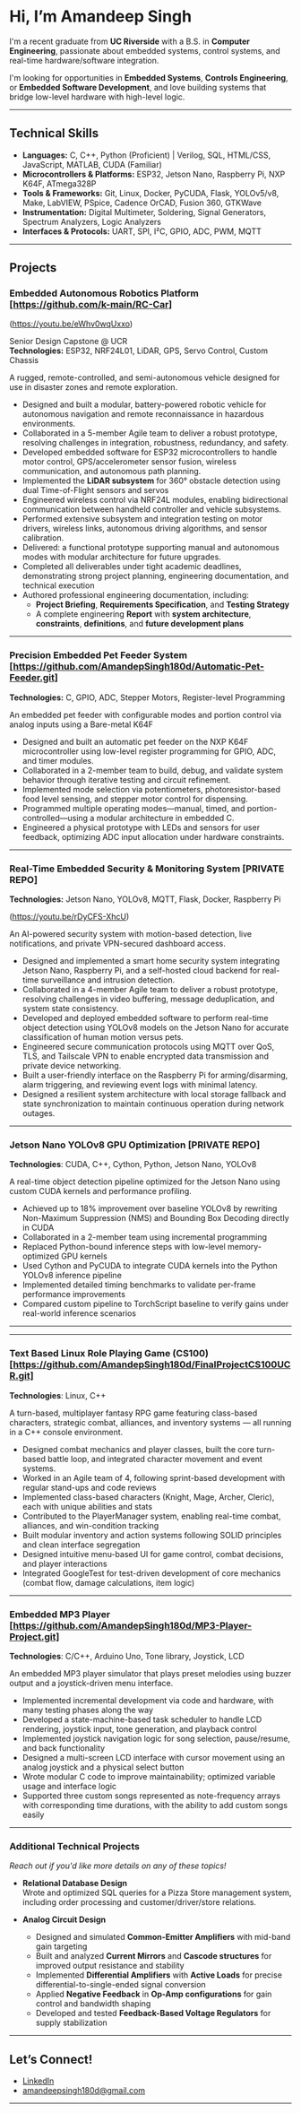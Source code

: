 # Hi, I’m Amandeep Singh

I'm a recent graduate from **UC Riverside** with a B.S. in **Computer Engineering**, passionate about embedded systems, control systems, and real-time hardware/software integration.

I'm looking for opportunities in **Embedded Systems**, **Controls Engineering**, or **Embedded Software Development**, and love building systems that bridge low-level hardware with high-level logic.

---

## Technical Skills

- **Languages:** C, C++, Python (Proficient) | Verilog, SQL, HTML/CSS, JavaScript, MATLAB, CUDA (Familiar)  
- **Microcontrollers & Platforms:** ESP32, Jetson Nano, Raspberry Pi, NXP K64F, ATmega328P  
- **Tools & Frameworks:** Git, Linux, Docker, PyCUDA, Flask, YOLOv5/v8, Make, LabVIEW, PSpice, Cadence OrCAD, Fusion 360, GTKWave
- **Instrumentation:** Digital Multimeter, Soldering, Signal Generators, Spectrum Analyzers, Logic Analyzers  
- **Interfaces & Protocols:** UART, SPI, I²C, GPIO, ADC, PWM, MQTT

---

## Projects

### Embedded Autonomous Robotics Platform [https://github.com/k-main/RC-Car]

(https://youtu.be/eWhv0wqUxxo)



Senior Design Capstone @ UCR  
**Technologies:** ESP32, NRF24L01, LiDAR, GPS, Servo Control, Custom Chassis

A rugged, remote-controlled, and semi-autonomous vehicle designed for use in disaster zones and remote exploration.

- Designed and built a modular, battery-powered robotic vehicle for autonomous navigation and remote reconnaissance in hazardous environments.
- Collaborated in a 5-member Agile team to deliver a robust prototype, resolving challenges in integration, robustness, redundancy, and safety.
- Developed embedded software for ESP32 microcontrollers to handle motor control, GPS/accelerometer sensor fusion, wireless communication, and autonomous path planning.
- Implemented the **LiDAR subsystem** for 360° obstacle detection using dual Time-of-Flight sensors and servos
- Engineered wireless control via NRF24L modules, enabling bidirectional communication between handheld controller and vehicle subsystems.
- Performed extensive subsystem and integration testing on motor drivers, wireless links, autonomous driving algorithms, and sensor calibration.
- Delivered: a functional prototype supporting manual and autonomous modes with modular architecture for future upgrades.
- Completed all deliverables under tight academic deadlines, demonstrating strong project planning, engineering documentation, and technical execution
- Authored professional engineering documentation, including:
  - **Project Briefing**, **Requirements Specification**, and **Testing Strategy**
  - A complete engineering **Report** with **system architecture**, **constraints**, **definitions**, and **future development plans**

---

### Precision Embedded Pet Feeder System [https://github.com/AmandepSingh180d/Automatic-Pet-Feeder.git]
**Technologies:** C, GPIO, ADC, Stepper Motors, Register-level Programming

An embedded pet feeder with configurable modes and portion control via analog inputs using a Bare-metal K64F

- Designed and built an automatic pet feeder on the NXP K64F microcontroller using low-level register programming for GPIO, ADC, and timer modules.
- Collaborated in a 2-member team to build, debug, and validate system behavior through iterative testing and circuit refinement.
- Implemented mode selection via potentiometers, photoresistor-based food level sensing, and stepper motor control for dispensing.
- Programmed multiple operating modes—manual, timed, and portion-controlled—using a modular architecture in embedded C.
- Engineered a physical prototype with LEDs and sensors for user feedback, optimizing ADC input allocation under hardware constraints.

---

### Real-Time Embedded Security & Monitoring System [PRIVATE REPO]
**Technologies:** Jetson Nano, YOLOv8, MQTT, Flask, Docker, Raspberry Pi

(https://youtu.be/rDyCFS-XhcU)

An AI-powered security system with motion-based detection, live notifications, and private VPN-secured dashboard access.

- Designed and implemented a smart home security system integrating Jetson Nano, Raspberry Pi, and a self-hosted cloud backend for real-time surveillance and intrusion detection.
- Collaborated in a 4-member Agile team to deliver a robust prototype, resolving challenges in video buffering, message deduplication, and system state consistency.
- Developed and deployed embedded software to perform real-time object detection using YOLOv8 models on the Jetson Nano for accurate classification of human motion versus pets.
- Engineered secure communication protocols using MQTT over QoS, TLS, and Tailscale VPN to enable encrypted data transmission and private device networking.
- Built a user-friendly interface on the Raspberry Pi for arming/disarming, alarm triggering, and reviewing event logs with minimal latency.
- Designed a resilient system architecture with local storage fallback and state synchronization to maintain continuous operation during network outages.

---

### Jetson Nano YOLOv8 GPU Optimization [PRIVATE REPO]
**Technologies**: CUDA, C++, Cython, Python, Jetson Nano, YOLOv8

A real-time object detection pipeline optimized for the Jetson Nano using custom CUDA kernels and performance profiling.

- Achieved up to 18% improvement over baseline YOLOv8 by rewriting Non-Maximum Suppression (NMS) and Bounding Box Decoding directly in CUDA
- Collaborated in a 2-member team using incremental programming
- Replaced Python-bound inference steps with low-level memory-optimized GPU kernels
- Used Cython and PyCUDA to integrate CUDA kernels into the Python YOLOv8 inference pipeline
- Implemented detailed timing benchmarks to validate per-frame performance improvements
- Compared custom pipeline to TorchScript baseline to verify gains under real-world inference scenarios

---

---

### Text Based Linux Role Playing Game (CS100) [https://github.com/AmandepSingh180d/FinalProjectCS100UCR.git]
**Technologies**: Linux, C++

A turn-based, multiplayer fantasy RPG game featuring class-based characters, strategic combat, alliances, and inventory systems — all running in a C++ console environment.

- Designed combat mechanics and player classes, built the core turn-based battle loop, and integrated character movement and event systems.
- Worked in an Agile team of 4, following sprint-based development with regular stand-ups and code reviews
- Implemented class-based characters (Knight, Mage, Archer, Cleric), each with unique abilities and stats
- Contributed to the PlayerManager system, enabling real-time combat, alliances, and win-condition tracking
- Built modular inventory and action systems following SOLID principles and clean interface segregation
- Designed intuitive menu-based UI for game control, combat decisions, and player interactions
- Integrated GoogleTest for test-driven development of core mechanics (combat flow, damage calculations, item logic)

---

### Embedded MP3 Player [https://github.com/AmandepSingh180d/MP3-Player-Project.git]
**Technologies**: C/C++, Arduino Uno, Tone library, Joystick, LCD

An embedded MP3 player simulator that plays preset melodies using buzzer output and a joystick-driven menu interface.

- Implemented incremental development via code and hardware, with many testing phases along the way
- Developed a state-machine-based task scheduler to handle LCD rendering, joystick input, tone generation, and playback control
- Implemented joystick navigation logic for song selection, pause/resume, and back functionality
- Designed a multi-screen LCD interface with cursor movement using an analog joystick and a physical select button
- Wrote modular C code to improve maintainability; optimized variable usage and interface logic
- Supported three custom songs represented as note-frequency arrays with corresponding time durations, with the ability to add custom songs easily

---

### Additional Technical Projects  
_Reach out if you'd like more details on any of these topics!_

- **Relational Database Design**  
  Wrote and optimized SQL queries for a Pizza Store management system, including order processing and customer/driver/store relations.

- **Analog Circuit Design**  
  - Designed and simulated **Common-Emitter Amplifiers** with mid-band gain targeting  
  - Built and analyzed **Current Mirrors** and **Cascode structures** for improved output resistance and stability  
  - Implemented **Differential Amplifiers** with **Active Loads** for precise differential-to-single-ended signal conversion  
  - Applied **Negative Feedback** in **Op-Amp configurations** for gain control and bandwidth shaping  
  - Developed and tested **Feedback-Based Voltage Regulators** for supply stabilization


---

## Let’s Connect!

- [LinkedIn](https://www.linkedin.com/in/amandeep-singh-428061230)  
- amandeepsingh180d@gmail.com

---
